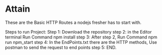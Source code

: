 # Attain

These are the Basic HTTP Routes a nodejs fresher has to start with.

Steps to run Project:
Step 1: Download the repository
step 2: in the Editor terminal Run Command npm install
step 3: After step 2, Run Command npm run npm_start
step 4: In the EndPoints.txt there are the HTTP methods, Use postman to send the request to end points
step 5: END.
